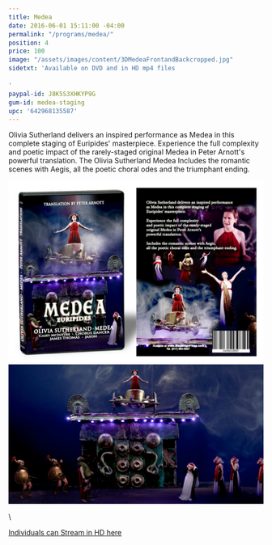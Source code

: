 ```yaml
---
title: Medea
date: 2016-06-01 15:11:00 -04:00
permalink: "/programs/medea/"
position: 4
price: 100
image: "/assets/images/content/3DMedeaFrontandBackcropped.jpg"
sidetxt: 'Available on DVD and in HD mp4 files

'
paypal-id: J8K5S3XHKYP9G
gum-id: medea-staging
upc: '642968135587'
---
```


Olivia Sutherland delivers an inspired performance as Medea in this complete staging of Euripides' masterpiece.  Experience the full complexity and poetic impact of the rarely-staged original Medea in Peter Arnott's powerful translation. The Olivia Sutherland Medea Includes the romantic scenes with Aegis, all the poetic choral odes and the triumphant ending.

![Medea Box](/assets/images/content/3DMedeaFrontandBackcropped.jpg)
![Medea on Chariot](/assets/images/content/Medea_Staging_MacMillan_Films_Staring_Olivia_Sutherland.jpg)

<script src="https://gumroad.com/js/gumroad.js"></script>\
<a class="gumroad-button" href="https://macmillanfilms.gumroad.com/l/medea-staging">Individuals can Stream in HD here</a>